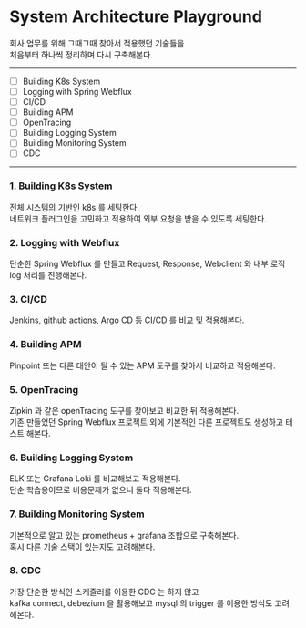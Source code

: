 # System Architecture Playground

회사 업무를 위해 그때그때 찾아서 적용했던 기술들을  
처음부터 하나씩 정리하며 다시 구축해본다.

---

- [ ] Building K8s System
- [ ] Logging with Spring Webflux
- [ ] CI/CD
- [ ] Building APM
- [ ] OpenTracing
- [ ] Building Logging System
- [ ] Building Monitoring System
- [ ] CDC

---

### 1. Building K8s System

전체 시스템의 기반인 k8s 를 세팅한다.   
네트워크 플러그인을 고민하고 적용하여 외부 요청을 받을 수 있도록 세팅한다.

### 2. Logging with Webflux

단순한 Spring Webflux 를 만들고 Request, Response, Webclient 와 내부 로직 log 처리를 진행해본다.

### 3. CI/CD

Jenkins, github actions, Argo CD 등 CI/CD 를 비교 및 적용해본다.

### 4. Building APM

Pinpoint 또는 다른 대안이 될 수 있는 APM 도구를 찾아서 비교하고 적용해본다.

### 5. OpenTracing

Zipkin 과 같은 openTracing 도구를 찾아보고 비교한 뒤 적용해본다.   
기존 만들었던 Spring Webflux 프로젝트 외에 기본적인 다른 프로젝트도 생성하고 테스트 해본다.

### 6. Building Logging System

ELK 또는 Grafana Loki 를 비교해보고 적용해본다.   
단순 학습용이므로 비용문제가 없으니 둘다 적용해본다.

### 7. Building Monitoring System

기본적으로 알고 있는 prometheus + grafana 조합으로 구축해본다.   
혹시 다른 기술 스택이 있는지도 고려해본다.

### 8. CDC

가장 단순한 방식인 스케줄러를 이용한 CDC 는 하지 않고  
kafka connect, debezium 을 활용해보고 mysql 의 trigger 를 이용한 방식도 고려해본다.  